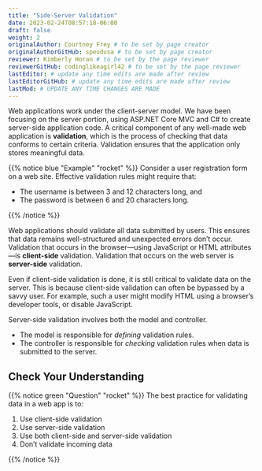 ```yaml
---
title: "Side-Server Validation"
date: 2023-02-24T08:57:18-06:00
draft: false
weight: 2
originalAuthor: Courtney Frey # to be set by page creator
originalAuthorGitHub: speudusa # to be set by page creator
reviewer: Kimberly Horan # to be set by the page reviewer
reviewerGitHub: codinglikeagirl42 # to be set by the page reviewer
lastEditor: # update any time edits are made after review
lastEditorGitHub: # update any time edits are made after review
lastMod: # UPDATE ANY TIME CHANGES ARE MADE
---
```


Web applications work under the client-server model. We have been focusing on the server portion, using ASP.NET Core MVC and C# to create server-side application code. A critical component of any well-made web application is **validation**, which is the process of checking that data conforms to certain criteria. Validation ensures that the application only stores meaningful data.

{{% notice blue "Example" "rocket" %}} 
Consider a user registration form on a web site. Effective validation rules might require that:

- The username is between 3 and 12 characters long, and
- The password is between 6 and 20 characters long.

{{% /notice %}}

Web applications should validate all data submitted by users. This ensures that data remains well-structured and unexpected errors don’t occur. Validation that occurs in the browser—using JavaScript or HTML attributes—is **client-side** validation. Validation that occurs on the web server is **server-side** validation.

Even if client-side validation is done, it is still critical to validate data on the server. This is because client-side validation can often be bypassed by a savvy user. For example, such a user might modify HTML using a browser’s developer tools, or disable JavaScript.

Server-side validation involves both the model and controller. 
- The model is responsible for _defining_ validation rules. 
- The controller is responsible for _checking_ validation rules when data is submitted to the server.



## Check Your Understanding

{{% notice green  "Question" "rocket" %}} 
The best practice for validating data in a web app is to:

1. Use client-side validation
1. Use server-side validation
1. Use both client-side and server-side validation
1. Don’t validate incoming data 

<!-- ans:  Use both client-side and server-side validation -->
{{% /notice %}}